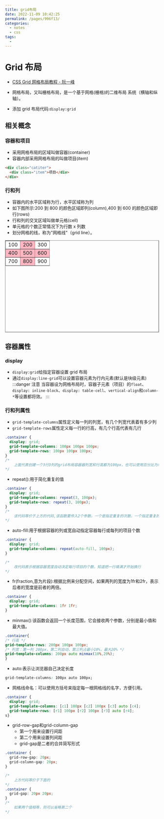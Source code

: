 ```yaml
---
title: grid布局
date: 2022-11-09 10:42:25
permalink: /pages/996f13/
categories:
  - notes
  - css
tags:
  -
---
```


# Grid 布局

- [CSS Grid 网格布局教程 - 阮一峰](http://ruanyifeng.com/blog/2019/03/grid-layout-tutorial.html)

- 网格布局，又叫栅格布局，是一个基于网格(栅格)的二维布局 系统（横轴和纵轴）。

- 添加 grid 布局代码:`display:grid`

## 相关概念

### 容器和项目

- 采用网格布局的区域叫做容器(container)
- 容器内部采用网格布局的叫做项目(item)

```html
<div class="catiter">
  <div class="item">项目</div>
</div>
```

### 行和列

- 容器内的水平区域称为行，水平区域称为列
- 如下图所示:200 到 800 的颜色区域即列(column),400 到 600 的颜色区域即行(rows)
- 行和列的交叉区域叫做单元格(cell)
- 单元格的个数正常情况下为行数 x 列数
- 划分网格的线，称为"网格线"（grid line）。

<table border="1" width='300px' height='300px'>
  <tr>
    <td align='center'>100</td>
    <td align='center' bgcolor=#FFB6C1>200</td>
    <td align='center'>300</td>
  </tr>
  <tr>
    <td align='center' bgcolor=#FFB6C1>400</td>
    <td align='center' bgcolor=#FFB6C1>500</td>
    <td align='center' bgcolor=#FFB6C1>600</td>
  </tr>
    <tr>
    <td align='center'>700</td>
    <td align='center' bgcolor=#FFB6C1>800</td>
    <td align='center'>900</td>
  </tr>
</table>

## 容器属性

### display

- `display:grid`给指定容器设置 grid 布局
- 通过`display:line-grid`可以设置容器元素为行内元素(默认是块级元素)
  :::danger 注意
  当容器设为网格布局时，容器子元素（项目）的`float`、`display: inline-block`、`display: table-cell`、`vertical-align`和`column-*`等设置都将效。
  :::

### 行和列属性

- `grid-template-columns`属性定义每一列的列宽，有几个列宽代表着有多少列
- `grid-template-rows`属性定义每一行的行高，有几个行高代表有几行

```css
.container {
  display: grid;
  grid-template-columns: 100px 100px 100px;
  grid-template-rows: 100px 100px 100px;
}
/*
	上面代表创建一个3行3列的grid布局容器器列宽和行高都为100px，也可以使用百分比为单位
*/
```

- repeat():用于简化重复的值

```css
.container {
  display: grid;
  grid-template-columns: repeat(3, 100px);
  grid-template-rows: repeat(3, 100px);
}
/*
	该代码等价于上方的代码,该函数要传入2个参数，一个是指定重复的次数，一个指定重复的数值
*/
```

- auto-fill:用于根据容器的列或宽自动指定容器每行或每列的项目个数

```css
.container {
  display: grid;
  grid-template-columns: repeat(auto-fill, 100px);
}

/*
	改代码表示根据容器宽度自动决定每行项目的个数，知道把一行填满才开始换行
*/
```

- fr(fraction,意为片段):根据比例来分配空间，如果两列的宽度为1fr和2fr，表示后者的宽度是前者的两倍。

```css
.container {
  display: grid;
  grid-template-columns: 1fr 1fr;
}
```

- minmax():该函数会返回一个长度范围，它会接收两个参数，分别是最小值和最大值。

```css
.container{
/* 行高 */
grid-template-rows: 200px 100px 100px;
/* 列宽：第一列 200px，第二列自动，第三列占最小10%，最大20% */
grid-template-columns: 200px auto minmax(10%,20%);
}
```

- auto:表示让浏览器自己决定长度

```css
grid-template-columns: 100px auto 100px;
```

- 网格线命名：可以使用方括号来指定每一根网格线的名字，方便引用。

```css
.container {
  display: grid;
  grid-template-columns: [c1] 100px [c2] 100px [c3] auto [c4];
  grid-template-rows: [r1] 100px [r2] 100px [r3] auto [r4];
s}
```

- grid-row-gap和grid-column-gap
  - 第一个用来设置行间距
  - 第二个用来设置列间距
  - grid-gap是二者的合并简写形式

```css
.container {
  grid-row-gap: 20px;
  grid-column-gap: 20px;
}

/*
	上方代码等价于下面的
*/
.container {
  grid-gap: 20px 20px;
}
/*
	如果两个值相等，则可以省略第二个
*/
```

